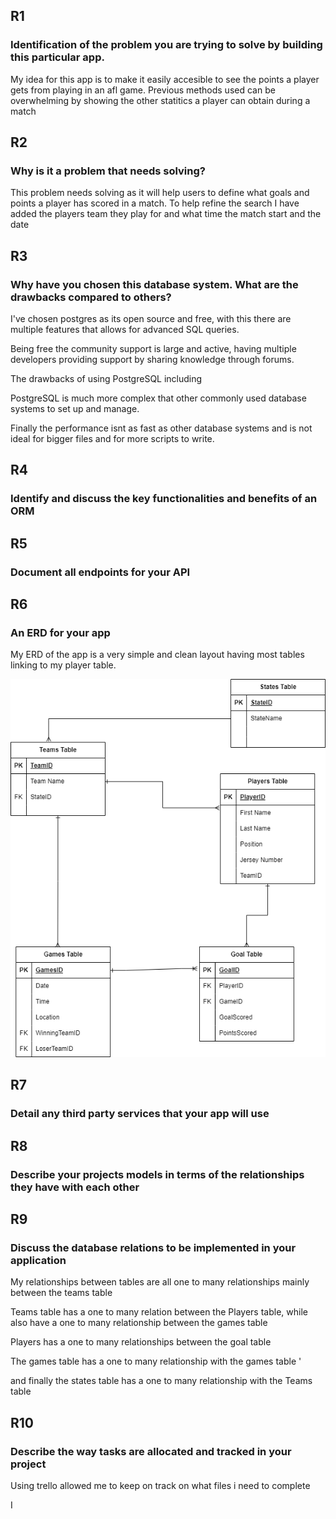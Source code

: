 ## R1	
### Identification of the problem you are trying to solve by building this particular app.

My idea for this app is to make it easily accesible to see the points a player gets from playing in an afl game. Previous methods used can be overwhelming by showing the other statitics a player can obtain during a match 

## R2	
### Why is it a problem that needs solving?
This problem needs solving as it will help users to define what goals and points a player has scored in a match. To help refine the search I have added the players team they play for and what time the match start and the date

## R3  
### Why have you chosen this database system. What are the drawbacks compared to others?

I've chosen postgres as its open source and free, with this there are multiple features that allows for advanced SQL queries.

Being free the community support is large and active, having multiple developers providing support by sharing knowledge through forums.

The drawbacks of using PostgreSQL including

PostgreSQL is much more complex that other commonly used database systems to set up and manage. 

Finally the performance isnt as fast as other database systems and is not ideal for bigger files and for more scripts to write.

## R4	
### Identify and discuss the key functionalities and benefits of an ORM

## R5	
### Document all endpoints for your API

## R6	
### An ERD for your app

My ERD of the app is a very simple and clean layout having most tables linking to my player table. 

![ERD](images/download.png)

## R7	
### Detail any third party services that your app will use

## R8
### Describe your projects models in terms of the relationships they have with each other

## R9	
### Discuss the database relations to be implemented in your application

My relationships between tables are all one to many relationships mainly between the teams table

Teams table has a one to many relation between the Players table, while also have a one to many relationship between the games table 

Players has a one to many relationships between the goal table

The games table has a one to many relationship with the games table '

and finally the states table has a one to many relationship with the Teams table

## R10	
### Describe the way tasks are allocated and tracked in your project

Using trello allowed me to keep on track on what files i need to complete 

I 